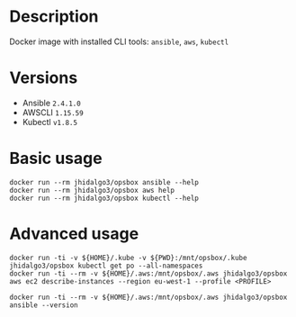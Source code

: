 # Description

Docker image with installed CLI tools: `ansible`, `aws`, `kubectl`

# Versions

* Ansible  `2.4.1.0`
* AWSCLI   `1.15.59`
* Kubectl  `v1.8.5`

# Basic usage

```
docker run --rm jhidalgo3/opsbox ansible --help
docker run --rm jhidalgo3/opsbox aws help
docker run --rm jhidalgo3/opsbox kubectl --help
```

# Advanced usage

```
docker run -ti -v ${HOME}/.kube -v ${PWD}:/mnt/opsbox/.kube jhidalgo3/opsbox kubectl get po --all-namespaces
docker run -ti --rm -v ${HOME}/.aws:/mnt/opsbox/.aws jhidalgo3/opsbox aws ec2 describe-instances --region eu-west-1 --profile <PROFILE>

docker run -ti --rm -v ${HOME}/.aws:/mnt/opsbox/.aws jhidalgo3/opsbox ansible --version
```
